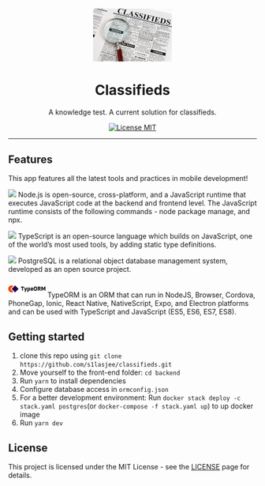 
<h1 align="center">
<br>
  <img src="./images/classified.jpg" alt="Classifieds" width="160">
<br>
<br>
  Classifieds
</h1>

<p align="center">A knowledge test. A current solution for classifieds.</p>

<p align="center">
  <a href="https://opensource.org/licenses/MIT">
    <img src="https://img.shields.io/badge/License-MIT-blue.svg" alt="License MIT">
  </a>
</p>

<hr />

## Features
This app features all the latest tools and practices in mobile development!

<img src="https://upload.wikimedia.org/wikipedia/commons/d/d9/Node.js_logo.svg" height="35" /> Node.js is open-source, cross-platform, and a JavaScript runtime that executes JavaScript code at the backend and frontend level. The JavaScript runtime consists of the following commands - node package manage, and npx.

<img src="https://upload.wikimedia.org/wikipedia/commons/thumb/4/4c/Typescript_logo_2020.svg/1200px-Typescript_logo_2020.svg.png" height="35" /> TypeScript is an open-source language which builds on JavaScript, one of the world’s most used tools, by adding static type definitions.

<img src="https://upload.wikimedia.org/wikipedia/commons/2/29/Postgresql_elephant.svg" height="35" /> PostgreSQL is a relational object database management system, developed as an open source project.

<img src="https://github.com/typeorm/typeorm/raw/master/resources/logo_big.png" height="35" /> TypeORM is an ORM that can run in NodeJS, Browser, Cordova, PhoneGap, Ionic, React Native, NativeScript, Expo, and Electron platforms and can be used with TypeScript and JavaScript (ES5, ES6, ES7, ES8).



## Getting started

1. clone this repo using `git clone https://github.com/s1lasjee/classifieds.git`
2. Move yourself to the front-end folder: `cd backend`
3. Run `yarn` to install dependencies
4. Configure database access in `ormconfig.json`
5. For a better development environment: Run `docker stack deploy -c stack.yaml postgres`(or `docker-compose -f stack.yaml up`) to up docker image
6. Run `yarn dev`

## License

This project is licensed under the MIT License - see the [LICENSE](https://opensource.org/licenses/MIT) page for details.
